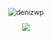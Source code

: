 <div align="center">
     <img src="https://cdn.discordapp.com/attachments/881983996748263507/886289702720770149/github2png.png" alt="denizwp"/>
</div>
</p>
    <div align="center">
   <a href="https://discord.com/users/773141540944084994" target="_blank">
      <img src="https://lanyard-profile-readme.vercel.app/api/773141540944084994">
   </a>
</div>


